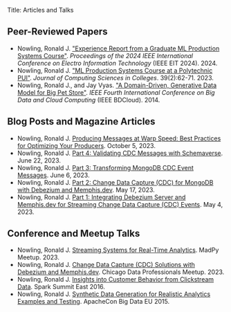 Title: Articles and Talks

## Peer-Reviewed Papers

* Nowling, Ronald J. ["Experience Report from a Graduate ML Production Systems Course"](https://ieeexplore.ieee.org/abstract/document/10609876). *Proceedings of the 2024 IEEE International Conference on Electro Information Technology* (IEEE EIT 2024). 2024.
* Nowling, Ronald J. ["ML Production Systems Course at a Polytechnic PUI"](https://dl.acm.org/doi/10.5555/3636971.3636977). _Journal of Computing Sciences in Colleges_. 39(2):62-71. 2023.
* Nowling, Ronald J., and Jay Vyas. ["A Domain-Driven, Generative Data Model for Big Pet Store"](https://ieeexplore.ieee.org/abstract/document/7034765). _IEEE Fourth International Conference on Big Data and Cloud Computing_ (IEEE BDCloud). 2014.

## Blog Posts and Magazine Articles

* Nowling, Ronald J. [Producing Messages at Warp Speed: Best Practices for Optimizing Your Producers](https://medium.com/memphis-dev/memphis-dev-producing-messages-at-warp-speed-best-practices-for-optimizing-your-producers-e49c48404e50). October 5, 2023.
* Nowling, Ronald J. [Part 4: Validating CDC Messages with Schemaverse](https://medium.com/memphis-dev/memphis-dev-part-4-validating-cdc-messages-with-schemaverse-fd262013dfaa). June 22, 2023.
* Nowling, Ronald J. [Part 3: Transforming MongoDB CDC Event Messages](https://medium.com/memphis-dev/memphis-dev-part-3-transforming-mongodb-cdc-event-messages-487faffa7fd5). June 6, 2023.
* Nowling, Ronald J. [Part 2: Change Data Capture (CDC) for MongoDB with Debezium and Memphis.dev](https://medium.com/p/b7aa1ed81a2c). May 17, 2023.
* Nowling, Ronald J. [Part 1: Integrating Debezium Server and Memphis.dev for Streaming Change Data Capture (CDC) Events](https://medium.com/memphis-dev/memphis-dev-part-1-integrating-debezium-server-and-memphis-dev-3fc91d420024). May 4, 2023.

## Conference and Meetup Talks

* Nowling, Ronald J. [Streaming Systems for Real-Time Analytics](https://github.com/msoe-dise-project/slides-from-talks/blob/main/2023-08%20MadPy%20Meetup.pdf). MadPy Meetup. 2023.
* Nowling, Ronald J. [Change Data Capture (CDC) Solutions with Debezium and Memphis.dev](https://github.com/msoe-dise-project/slides-from-talks/blob/main/2023-07%20Chicago%20Data%20Professionals%20Meetup.pdf). Chicago Data Professionals Meetup. 2023.
* Nowling, Ronald J. [Insights into Customer Behavior from Clickstream Data](https://www.slideshare.net/SparkSummit/insights-into-customer-behavior-from-clickstream-data-by-ronald-nowling). Spark Summit East 2016.
* Nowling, Ronald J. [Synthetic Data Generation for Realistic Analytics Examples and Testing](http://events17.linuxfoundation.org/sites/events/files/slides/BigPetStore%20ET%20Tech%20Talk%203.pdf). ApacheCon Big Data EU 2015.
